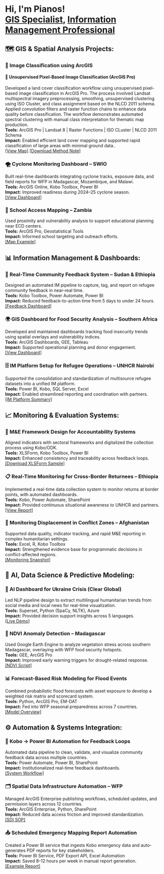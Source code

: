 <h1>Hi, I'm Pianos!<br/>
  <a href="https://github.com/pianosmanjera">GIS Specialist</a>,
  <a href="https://www.linkedin.com/in/pianosmanjera/">Information Management Professional</a>
</h1>

<!-- GIS SECTION -->
<h2>🗺️ GIS & Spatial Analysis Projects:</h2>

<h3>📍 Image Classification using ArcGIS</h3>
<h4>📍 Unsupervised Pixel-Based Image Classification (ArcGIS Pro)</h4>
<p>
  Developed a land cover classification workflow using unsupervised pixel-based image classification in ArcGIS Pro. The process involved Landsat multispectral imagery preprocessing, smoothing, unsupervised clustering using ISO Cluster, and class assignment based on the NLCD 2011 schema. Applied convolution filters and raster function chains to enhance data quality before classification. The workflow demonstrates automated spectral clustering with manual class interpretation for thematic map production.<br/>
  <strong>Tools:</strong> ArcGIS Pro | Landsat 8 | Raster Functions | ISO CLuster | NLCD 2011 Schema<br/>
  <strong>Impact:</strong> Enabled efficient land cover mapping and supported rapid classification of large areas with minimal ground data..<br/>
  <a href="#">[View Map]</a> <a href="#">[Download Method Note]</a>
</p>

<h3>🌪️ Cyclone Monitoring Dashboard – SWIO</h3>
<p>
  Built real-time dashboards integrating cyclone tracks, exposure data, and field reports for WFP in Madagascar, Mozambique, and Malawi.<br/>
  <strong>Tools:</strong> ArcGIS Online, Kobo Toolbox, Power BI<br/>
  <strong>Impact:</strong> Improved readiness during 2024–25 cyclone season.<br/>
  <a href="#">[View Dashboard]</a>
</p>

<h3>🎯 School Access Mapping – Zambia</h3>
<p>
  Used proximity and vulnerability analysis to support educational planning near ECD centers.<br/>
  <strong>Tools:</strong> ArcGIS Pro, Geostatistical Tools<br/>
  <strong>Impact:</strong> Informed school targeting and outreach efforts.<br/>
  <a href="#">[Map Example]</a>
</p>

<!-- IM SECTION -->
<h2>📊 Information Management & Dashboards:</h2>

<h3>📡 Real-Time Community Feedback System – Sudan & Ethiopia</h3>
<p>
  Designed an automated IM pipeline to capture, tag, and report on refugee community feedback in near-real time.<br/>
  <strong>Tools:</strong> Kobo Toolbox, Power Automate, Power BI<br/>
  <strong>Impact:</strong> Reduced feedback-to-action time from 5 days to under 24 hours.<br/>
  <a href="#">[Feedback Dashboard]</a>
</p>

<h3>🌍 GIS Dashboard for Food Security Analysis – Southern Africa</h3>
<p>
  Developed and maintained dashboards tracking food insecurity trends using spatial overlays and vulnerability indices.<br/>
  <strong>Tools:</strong> ArcGIS Dashboards, GEE, Tableau<br/>
  <strong>Impact:</strong> Supported operational planning and donor engagement.<br/>
  <a href="#">[View Dashboard]</a>
</p>

<h3>🗄️ IM Platform Setup for Refugee Operations – UNHCR Nairobi</h3>
<p>
  Supported the consolidation and standardization of multisource refugee datasets into a unified IM platform.<br/>
  <strong>Tools:</strong> Power BI, Kobo, SQL Server, Excel<br/>
  <strong>Impact:</strong> Enabled streamlined reporting and coordination with partners.<br/>
  <a href="#">[IM Platform Summary]</a>
</p>

<!-- M&E SECTION -->
<h2>📈 Monitoring & Evaluation Systems:</h2>

<h3>📑 M&E Framework Design for Accountability Systems</h3>
<p>
  Aligned indicators with sectoral frameworks and digitalized the collection process using Kobo/ODK.<br/>
  <strong>Tools:</strong> XLSForm, Kobo Toolbox, Power BI<br/>
  <strong>Impact:</strong> Enhanced consistency and traceability across feedback loops.<br/>
  <a href="#">[Download XLSForm Sample]</a>
</p>

<h3>📋 Real-Time Monitoring for Cross-Border Returnees – Ethiopia</h3>
<p>
  Implemented a real-time data collection system to monitor returns at border points, with automated dashboards.<br/>
  <strong>Tools:</strong> Kobo, Power Automate, SharePoint<br/>
  <strong>Impact:</strong> Provided continuous situational awareness to UNHCR and partners.<br/>
  <a href="#">[View Report]</a>
</p>

<h3>📍 Monitoring Displacement in Conflict Zones – Afghanistan</h3>
<p>
  Supported data quality, indicator tracking, and rapid M&E reporting in complex humanitarian settings.<br/>
  <strong>Tools:</strong> Excel, R, Kobo Toolbox<br/>
  <strong>Impact:</strong> Strengthened evidence base for programmatic decisions in conflict-affected regions.<br/>
  <a href="#">[Monitoring Snapshot]</a>
</p>

<!-- AI SECTION -->
<h2>🤖 AI, Data Science & Predictive Modeling:</h2>

<h3>🧠 AI Dashboard for Ukraine Crisis (Clear Global)</h3>
<p>
  Led NLP pipeline design to extract multilingual humanitarian trends from social media and local news for real-time visualization.<br/>
  <strong>Tools:</strong> Superset, Python (SpaCy, NLTK), Azure<br/>
  <strong>Impact:</strong> Provided decision support insights across 5 languages.<br/>
  <a href="#">[Live Demo]</a>
</p>

<h3>🌾 NDVI Anomaly Detection – Madagascar</h3>
<p>
  Used Google Earth Engine to analyze vegetation stress across southern Madagascar, overlaying with WFP food security hotspots.<br/>
  <strong>Tools:</strong> GEE, ArcGIS Pro<br/>
  <strong>Impact:</strong> Improved early warning triggers for drought-related response.<br/>
  <a href="#">[NDVI Script]</a>
</p>

<h3>📊 Forecast-Based Risk Modeling for Flood Events</h3>
<p>
  Combined probabilistic flood forecasts with asset exposure to develop a weighted risk matrix and scorecard system.<br/>
  <strong>Tools:</strong> Python, ArcGIS Pro, EM-DAT<br/>
  <strong>Impact:</strong> Fed into WFP seasonal preparedness across 7 countries.<br/>
  <a href="#">[Model Overview]</a>
</p>

<!-- AUTOMATION SECTION -->
<h2>⚙️ Automation & Systems Integration:</h2>

<h3>🔄 Kobo → Power BI Automation for Feedback Loops</h3>
<p>
  Automated data pipeline to clean, validate, and visualize community feedback data across multiple countries.<br/>
  <strong>Tools:</strong> Power Automate, Power BI, SharePoint<br/>
  <strong>Impact:</strong> Institutionalized real-time feedback dashboards.<br/>
  <a href="#">[System Workflow]</a>
</p>

<h3>🗂️ Spatial Data Infrastructure Automation – WFP</h3>
<p>
  Managed ArcGIS Enterprise publishing workflows, scheduled updates, and permission layers across 12 countries.<br/>
  <strong>Tools:</strong> ArcGIS Enterprise, Python, SharePoint<br/>
  <strong>Impact:</strong> Reduced data access friction and improved standardization.<br/>
  <a href="#">[SDI SOP]</a>
</p>

<h3>📤 Scheduled Emergency Mapping Report Automation</h3>
<p>
  Created a Power BI service that ingests Kobo emergency data and auto-generates PDF reports for key stakeholders.<br/>
  <strong>Tools:</strong> Power BI Service, PDF Export API, Excel Automation<br/>
  <strong>Impact:</strong> Saved 8–12 hours per week in manual report generation.<br/>
  <a href="#">[Example Report]</a>
</p>


[twitter]: https://twitter.com/joshmadakor
[youtube]: https://www.youtube.com/c/joshmadakor
[instagram]: https://www.instagram.com/joshmadakor/
[linkedin]: https://linkedin.com/in/joshmadakor


